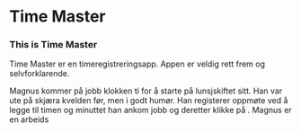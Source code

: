 # Time Master

### This is Time Master

Time Master er en timeregistreringsapp. Appen er veldig rett frem og selvforklarende. 

Magnus kommer på jobb klokken ti for å starte på lunsjskiftet sitt. Han var ute på skjæra kvelden før, men i godt humør. Han registerer oppmøte ved å legge til timen og minuttet han ankom jobb og deretter klikke på . Magnus er en arbeids